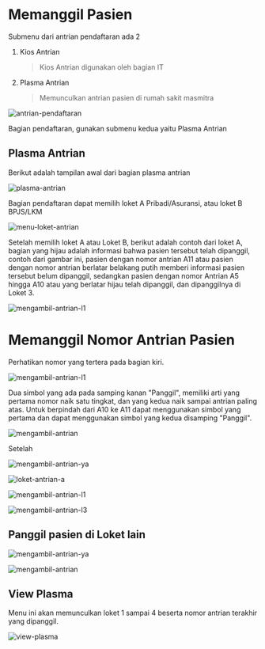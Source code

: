 # Memanggil Pasien

Submenu dari antrian pendaftaran ada 2

1. Kios Antrian

   > Kios Antrian digunakan oleh bagian IT

2. Plasma Antrian

   > Memunculkan antrian pasien di rumah sakit masmitra

![antrian-pendaftaran](../images/antrian-pendaftaran.png)

Bagian pendaftaran, gunakan submenu kedua yaitu Plasma Antrian

## Plasma Antrian

Berikut adalah tampilan awal dari bagian plasma antrian

![plasma-antrian](../images/plasma-antrian.png)

Bagian pendaftaran dapat memilih loket A Pribadi/Asuransi, atau loket B BPJS/LKM

![menu-loket-antrian](../images/menu-loket-antrian.png)

Setelah memilih loket A atau Loket B, berikut adalah contoh dari loket A, bagian yang hijau adalah informasi bahwa pasien tersebut telah dipanggil, contoh dari gambar ini, pasien dengan nomor antrian A11 atau pasien dengan nomor antrian berlatar belakang putih memberi informasi pasien tersebut belum dipanggil, sedangkan pasien dengan nomor Antrian A5 hingga A10 atau yang berlatar hijau telah dipanggil, dan dipanggilnya di Loket 3.

![mengambil-antrian-l1](../images/mengambil-antrian-l1.png)

# Memanggil Nomor Antrian Pasien

Perhatikan nomor yang tertera pada bagian kiri.

![mengambil-antrian-l1](../images/mengambil-antrian-l1.png)

Dua simbol yang ada pada samping kanan "Panggil", memiliki arti yang pertama nomor naik satu tingkat, dan yang kedua naik sampai antrian paling atas. Untuk berpindah dari A10 ke A11 dapat menggunakan simbol yang pertama dan dapat menggunakan simbol yang kedua disamping "Panggil".

![mengambil-antrian](../images/mengambil-antrian.png)

Setelah 

![mengambil-antrian-ya](../images/mengambil-antrian-ya.png)

![loket-antrian-a](../images/loket-antrian-a.png)

![mengambil-antrian-l1](../images/mengambil-antrian-l1.png)

![mengambil-antrian-l3](../images/mengambil-antrian-l3.png)



## Panggil pasien di Loket lain

![mengambil-antrian-ya](../images/mengambil-antrian-ya.png)

![mengambil-antrian](../images/mengambil-antrian.png)

## View Plasma

Menu ini akan memunculkan loket 1 sampai 4 beserta nomor antrian terakhir yang dipanggil.

![view-plasma](../images/view-plasma.png)
